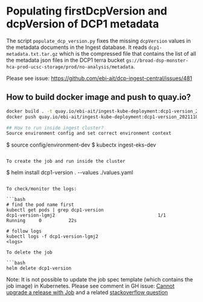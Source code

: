 # Populating firstDcpVersion and dcpVersion of DCP1 metadata

The script `populate_dcp_version.py` fixes the missing `dcpVersion` values in the metadata documents in the Ingest database. It reads `dcp1-metadata.txt.tar.gz`  which is the compressed file that contains the list of all the metadata json files in the DCP1 terra bucket `gs://broad-dsp-monster-hca-prod-ucsc-storage/prod/no-analysis/metadata`.

Please see issue: https://github.com/ebi-ait/dcp-ingest-central/issues/481

## How to build docker image and push to quay.io?

```bash
docker build . -t quay.io/ebi-ait/ingest-kube-deployment:dcp1-version_20211102.1
docker push quay.io/ebi-ait/ingest-kube-deployment:dcp1-version_20211102.1

## How to run inside ingest cluster?
Source environment config and set correct environment context 
```
$ source config/environment-dev
$ kubectx ingest-eks-dev
```

To create the job and run inside the cluster
```
$ helm install dcp1-version . --values ./values.yaml
```

To check/monitor the logs:

```bash
# find the pod name first
kubectl get pods | grep dcp1-version
dcp1-version-lgmj2                                      1/1     Running     0          22s

# follow logs
kubectl logs -f dcp1-version-lgmj2
<logs>

To delete the job

```bash
helm delete dcp1-version
```

Note: It is not possible to update the job spec template (which contains the job image) in Kubernetes. Please see comment in GH issue: [Cannot upgrade a release with Job](https://github.com/helm/helm/issues/7725#issuecomment-617373825) and a related [stackoverflow question](https://stackoverflow.com/questions/57178909/changing-image-of-kubernetes-job)
